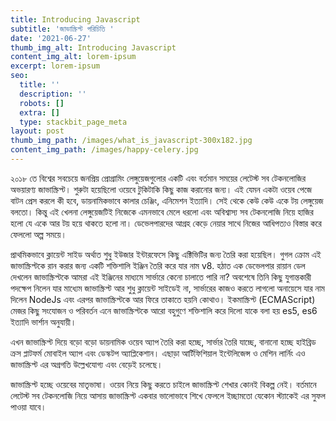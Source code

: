 ```yaml
---
title: Introducing Javascript
subtitle: 'জাভাস্ক্রিপ্ট পরিচিতি '
date: '2021-06-27'
thumb_img_alt: Introducing Javascript
content_img_alt: lorem-ipsum
excerpt: lorem-ipsum
seo:
  title: ''
  description: ''
  robots: []
  extra: []
  type: stackbit_page_meta
layout: post
thumb_img_path: /images/what_is_javascript-300x182.jpg
content_img_path: /images/happy-celery.jpg
---
```

২০১৮ তে বিশ্বের সবচেয়ে জনপ্রিয় প্রোগ্রামিং লেঙ্গুয়েজগুলোর একটি এবং বর্তমান সময়ের লেটেস্ট সব টেকনলোজির অভয়ারণ্য জাভাস্ক্রিপ্ট। শুরুটা হয়েছিলো ওয়েবে টুকিটাকি কিছু কাজ করানোর জন্য। এই যেমন একটা ওয়েব পেজে বাটন প্রেস করলে কী হবে, ডায়নামিকভাবে কালার চেঞ্জিং, এনিমেশন ইত্যাদি। সেই থেকে কেউ কেউ একে টয় লেঙ্গুয়েজ বলতো। কিন্তু এই খেলনা লেঙ্গুয়েজটিই নিজেকে এমনভাবে মেলে ধরলো এবং অবিশ্বাস্য সব টেকনলোজি নিয়ে হাজির হলো যে একে আর টয় হয়ে থাকতে হলো না। ডেভেলপারদের আগ্রহ কেড়ে নেয়ার সাথে নিজের আধিপত্যও বিস্তার করে ফেললো অল্প সময়ে।

প্রাথমিকভাবে ক্লায়েন্ট সাইড অর্থাত শুধু ইউজার ইন্টারফেসে কিছু এক্টিভিটির জন্য তৈরি করা হয়েছিল। গুগল ক্রোম এই জাভাস্ক্রিপ্টকে রান করার জন্য একটি শক্তিশালি ইঞ্জিন তৈরি করে যার নাম v8. হঠাত এক ডেভেলপার রায়ান ডেল দেখলেন জাভাস্ক্রিপ্টকে আমরা এই ইঞ্জিনের মাধ্যমে সার্ভারে কেনো চালাতে পারি না? অবশেষে তিনি কিছু  যুগান্তকারী পদক্ষেপ নিলেন যার মাধ্যেম জাভাস্ক্রিপ্ট আর শুধু ক্লায়েন্ট সাইডেই না, সার্ভারের কাজও করতে লাগলো অনায়েসে যার নাম দিলেন NodeJs এবং এরপর জাভাস্ক্রিপ্টকে আর ফিরে তাকাতে হয়নি কোথাও। ইকমাস্ক্রিপ্ট (ECMAScript) মেজর কিছু সংযোজন ও পরিবর্তন এনে জাভাস্ক্রিপ্টকে আরো বহুগুণে শক্তিশালি করে দিলো যাকে বলা হয় es5, es6 ইত্যাদি ভার্শান অনুযায়ী।

এখন জাভাস্ক্রিপ্ট দিয়ে বড়ো বড়ো ডায়নামিক ওয়েব অ্যাপ তৈরি করা হচ্ছে, সার্ভার তৈরি যাচ্ছে, বানানো হচ্ছে হাইব্রিড ক্রস প্লাটফর্ম মোবাইল অ্যাপ এবং ডেস্কটপ অ্যাপ্লিকেশান। এছাড়া আর্টিফিশিয়াল ইন্টেলিজেন্স ও মেশিন লার্নিং এও জাভাস্ক্রিপ্ট এর অগ্রগতি উল্লেখযোগ্য এবং বেড়েই চলেছে।

জাভাস্ক্রিপ্ট হচ্ছে ওয়েবের মাতৃভাষা। ওয়েব নিয়ে কিছু করতে চাইলে জাভাস্ক্রিপ্ট শেখার কোনই বিকল্প নেই। বর্তমানে লেটেস্ট সব টেকনলোজি নিয়ে আসায় জাভাস্ক্রিপ্ট একবার ভালোভাবে শিখে ফেললে ইচ্ছামতো যেকোন স্ট্যাকেই এর সুফল পাওয়া যাবে।
